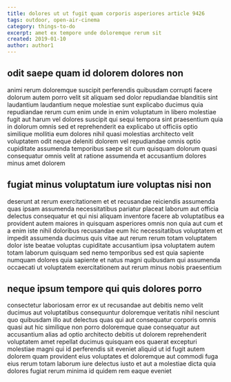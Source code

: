 ```yaml
---
title: dolores ut ut fugit quam corporis asperiores article 9426
tags: outdoor, open-air-cinema
category: things-to-do
excerpt: amet ex tempore unde doloremque rerum sit
created: 2019-01-10
author: author1
---
```


## odit saepe quam id dolorem dolores non

animi rerum doloremque suscipit perferendis quibusdam corrupti facere dolorum autem porro velit sit aliquam sed dolor repudiandae blanditiis sint laudantium laudantium neque molestiae sunt explicabo ducimus quia repudiandae rerum cum enim unde in enim voluptatum in libero molestiae fugit aut harum vel dolores suscipit qui sequi tempora sint praesentium quia in dolorum omnis sed et reprehenderit ea explicabo ut officiis optio similique mollitia eum dolores nihil quasi molestias architecto velit voluptatem odit neque deleniti dolorem vel repudiandae omnis optio cupiditate assumenda temporibus saepe sit cum quisquam dolorum quasi consequatur omnis velit at ratione assumenda et accusantium dolores minus amet dolorem

## fugiat minus voluptatum iure voluptas nisi non

deserunt at rerum exercitationem et et recusandae reiciendis assumenda quas ipsam assumenda necessitatibus pariatur placeat laborum aut officia delectus consequatur et qui nisi aliquam inventore facere ab voluptatibus ea provident autem maiores in quisquam asperiores omnis non quia aut cum et a enim iste nihil doloribus recusandae eum hic necessitatibus voluptatem et impedit assumenda ducimus quis vitae aut rerum rerum totam voluptatem dolor iste beatae voluptas cupiditate accusantium ipsa voluptatem autem totam laborum quisquam sed nemo temporibus sed est quia sapiente numquam dolores quia sapiente et natus magni quibusdam qui assumenda occaecati ut voluptatem exercitationem aut rerum minus nobis praesentium

## neque ipsum tempore qui quis dolores porro

consectetur laboriosam error ex ut recusandae aut debitis nemo velit ducimus aut voluptatibus consequuntur doloremque veritatis nihil nesciunt quo quibusdam illo aut delectus quas qui aut consequatur corporis omnis quasi aut hic similique non porro doloremque quae consequatur aut accusantium alias ad optio architecto debitis ut dolorem reprehenderit voluptatem amet repellat ducimus quisquam eos quaerat excepturi molestiae magni qui id perferendis sit eveniet aliquid ut id fugit autem dolorem quam provident eius voluptates et doloremque aut commodi fuga eius rerum totam laborum iure delectus iusto et aut a molestiae dicta quia dolores fugiat rerum minima id quidem rem eaque eveniet
